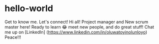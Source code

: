# hello-world
Get to know me. Let's connect!
Hi all! Project manager and New scrum master here! 
Ready to learn 😂 meet new people, and do great stuff!
Chat me up on [LinkedIn] (https://www.linkedin.com/in/oluwatoyinolunloyo)
Peace!!!
